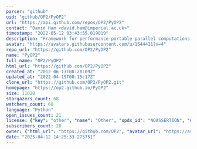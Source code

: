 ```yaml
---
parser: "github"
uid: "github/OP2/PyOP2"
url: "https://api.github.com/repos/OP2/PyOP2"
contact: "David Ham <david.ham@imperial.ac.uk>"
timestamp: "2022-05-12 03:43:55.019019"
description: "Framework for performance-portable parallel computations on unstructured meshes"
avatar: "https://avatars.githubusercontent.com/u/1544411?v=4"
repo_url: "https://github.com/OP2/PyOP2"
name: "PyOP2"
full_name: "OP2/PyOP2"
html_url: "https://github.com/OP2/PyOP2"
created_at: "2012-06-13T08:28:09Z"
updated_at: "2022-04-19T08:15:17Z"
clone_url: "https://github.com/OP2/PyOP2.git"
homepage: "https://op2.github.io/PyOP2"
size: 11028
stargazers_count: 68
watchers_count: 68
language: "Python"
open_issues_count: 21
license: {"key": "other", "name": "Other", "spdx_id": "NOASSERTION", "url": null, "node_id": "MDc6TGljZW5zZTA="}
subscribers_count: 28
owner: {"html_url": "https://github.com/OP2", "avatar_url": "https://avatars.githubusercontent.com/u/1544411?v=4", "login": "OP2", "type": "Organization"}
date: "2025-04-12 14:25:33.275751"
---
```


